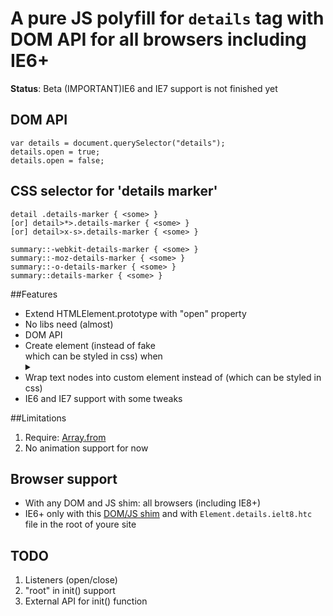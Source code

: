 ﻿
# A pure JS polyfill for `details` tag with DOM API for all browsers including IE6+

__Status__: Beta
(IMPORTANT)IE6 and IE7 support is not finished yet

## DOM API
    
	var details = document.querySelector("details");
    details.open = true;
    details.open = false;

## CSS selector for 'details marker'
   
    detail .details-marker { <some> }
	[or] detail>*>.details-marker { <some> }
	[or] detail>x-s>.details-marker { <some> }
	
    summary::-webkit-details-marker { <some> }
    summary::-moz-details-marker { <some> }
    summary::-o-details-marker { <some> }
    summary::details-marker { <some> }

##Features

- Extend HTMLElement.prototype with "open" property
- No libs need (almost)
- DOM API
- Create <x-s> element (instead of fake <summary> which can be styled in css) when <details> without <summary>
- Wrap text nodes into custom element <x-i> instead of <span> (which can be styled in css)
- IE6 and IE7 support with some tweaks

##Limitations
1. Require: [Array.from](https://github.com/paulmillr/es6-shim)
2. No animation support for now

 
## Browser support
 - With any DOM and JS shim: all browsers (including IE8+)
 - IE6+ only with this [DOM/JS shim](https://github.com/termi/ES5-DOM-SHIM) and with `Element.details.ielt8.htc` file in the root of youre site

## TODO
1. Listeners (open/close)
2. "root" in init() support
3. External API for init() function